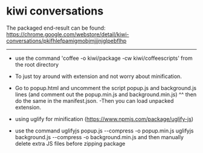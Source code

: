 # kiwi conversations

The packaged end-result can be found:
https://chrome.google.com/webstore/detail/kiwi-conversations/pkifhlefpamigmobjmjjjnjglpebflhp


------------------------------------------------------------------------

- use the command 'coffee -o kiwi/package -cw kiwi/coffeescripts'
from the root directory

- To just toy around with extension and not worry about minification.
- Go to popup.html and uncomment the script popup.js and background.js lines
(and comment out the popup.min.js and background.min.js)
^^ then do the same in the manifest.json.
-Then you can load unpacked extension.

- using uglify for minification (https://www.npmjs.com/package/uglify-js)
- use the command 
uglifyjs popup.js --compress -o popup.min.js
uglifyjs background.js --compress -o background.min.js
and then manually delete extra JS files before zipping package


